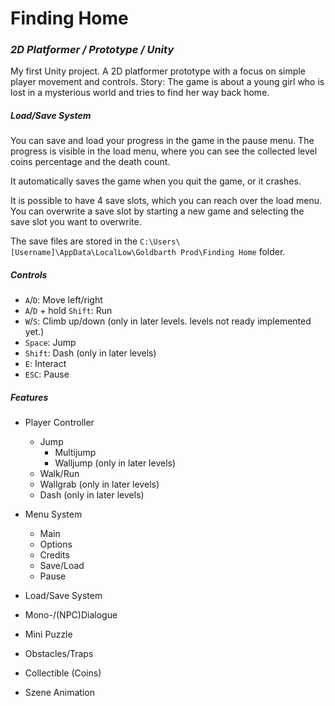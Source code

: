 # Finding Home
### *2D Platformer / Prototype / Unity*

My first Unity project.
A 2D platformer prototype with a focus on simple player movement and controls.
Story: The game is about a young girl who is lost in a mysterious world and tries to find her way back home.

##### Load/Save System

You can save and load your progress in the game in the pause menu.
The progress is visible in the load menu,
where you can see the collected level coins percentage and the death count.

It automatically saves the game when you quit the game, or it crashes.

It is possible to have 4 save slots, which you can reach over the load menu.
You can overwrite a save slot by starting a new game and selecting the save slot you want to overwrite.


The save files are stored in the `C:\Users\[Username]\AppData\LocalLow\Goldbarth Prod\Finding Home` folder.


##### Controls

- `A`/`D`: Move left/right
- `A`/`D` + hold `Shift`: Run
- `W`/`S`: Climb up/down (only in later levels. levels not ready implemented yet.)
- `Space`: Jump
- `Shift`: Dash (only in later levels)
- `E`: Interact
- `ESC`: Pause

##### Features

- Player Controller
	- Jump
		- Multijump
		- Walljump (only in later levels)
	- Walk/Run
	- Wallgrab (only in later levels)
	- Dash (only in later levels)
	
- Menu System
	- Main
	- Options
	- Credits
	- Save/Load
    - Pause
	
- Load/Save System
- Mono-/(NPC)Dialogue 
- Mini Puzzle
- Obstacles/Traps
- Collectible (Coins)
- Szene Animation